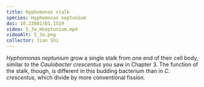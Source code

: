 ```yaml
---
title: Hyphomonas stalk
species: Hyphomonas neptunium 
doi: 10.22002/D1.1519
video: 5_3a_Hneptunium.mp4
videoAlt: 5_3a.png
collector: Jian Shi
---
```


*Hyphomonas neptunium* grow a single stalk from one end of their cell body, similar to the *Caulobacter crescentus* you saw in Chapter 3. The function of the stalk, though, is different in this budding bacterium than in *C. crescentus*, which divide by more conventional fission.

